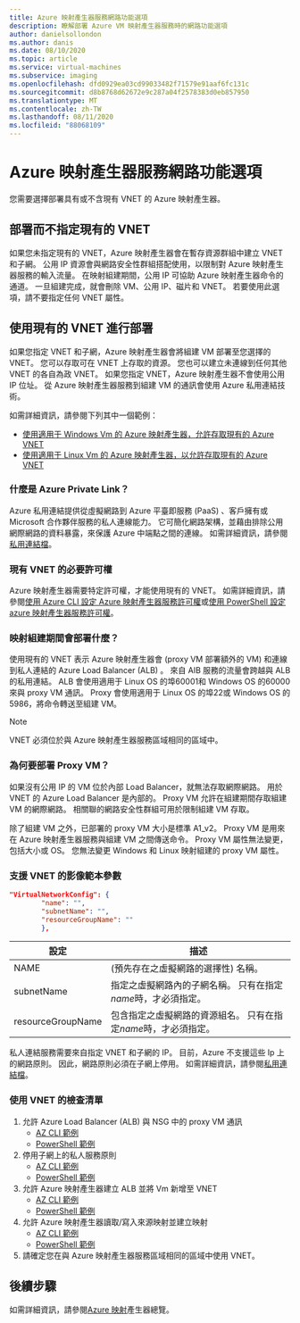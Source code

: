 ```yaml
---
title: Azure 映射產生器服務網路功能選項
description: 瞭解部署 Azure VM 映射產生器服務時的網路功能選項
author: danielsollondon
ms.author: danis
ms.date: 08/10/2020
ms.topic: article
ms.service: virtual-machines
ms.subservice: imaging
ms.openlocfilehash: dfd0929ea03cd99033482f71579e91aaf6fc131c
ms.sourcegitcommit: d8b8768d62672e9c287a04f2578383d0eb857950
ms.translationtype: MT
ms.contentlocale: zh-TW
ms.lasthandoff: 08/11/2020
ms.locfileid: "88068109"
---
```

# <a name="azure-image-builder-service-networking-options"></a>Azure 映射產生器服務網路功能選項

您需要選擇部署具有或不含現有 VNET 的 Azure 映射產生器。

## <a name="deploy-without-specifying-an-existing-vnet"></a>部署而不指定現有的 VNET

如果您未指定現有的 VNET，Azure 映射產生器會在暫存資源群組中建立 VNET 和子網。 公用 IP 資源會與網路安全性群組搭配使用，以限制對 Azure 映射產生器服務的輸入流量。 在映射組建期間，公用 IP 可協助 Azure 映射產生器命令的通道。 一旦組建完成，就會刪除 VM、公用 IP、磁片和 VNET。 若要使用此選項，請不要指定任何 VNET 屬性。

## <a name="deploy-using-an-existing-vnet"></a>使用現有的 VNET 進行部署

如果您指定 VNET 和子網，Azure 映射產生器會將組建 VM 部署至您選擇的 VNET。 您可以存取可在 VNET 上存取的資源。 您也可以建立未連線到任何其他 VNET 的各自為政 VNET。 如果您指定 VNET，Azure 映射產生器不會使用公用 IP 位址。 從 Azure 映射產生器服務到組建 VM 的通訊會使用 Azure 私用連結技術。

如需詳細資訊，請參閱下列其中一個範例：

* [使用適用于 Windows Vm 的 Azure 映射產生器，允許存取現有的 Azure VNET](../windows/image-builder-vnet.md)
* [使用適用于 Linux Vm 的 Azure 映射產生器，以允許存取現有的 Azure VNET](image-builder-vnet.md)

### <a name="what-is-azure-private-link"></a>什麼是 Azure Private Link？

Azure 私用連結提供從虛擬網路到 Azure 平臺即服務 (PaaS) 、客戶擁有或 Microsoft 合作夥伴服務的私人連線能力。 它可簡化網路架構，並藉由排除公用網際網路的資料暴露，來保護 Azure 中端點之間的連線。 如需詳細資訊，請參閱[私用連結檔](https://docs.microsoft.com/azure/private-link)。

### <a name="required-permissions-for-an-existing-vnet"></a>現有 VNET 的必要許可權

Azure 映射產生器需要特定許可權，才能使用現有的 VNET。 如需詳細資訊，請參閱[使用 Azure CLI 設定 Azure 映射產生器服務許可權](image-builder-permissions-cli.md)或[使用 PowerShell 設定 azure 映射產生器服務許可權](image-builder-permissions-powershell.md)。

### <a name="what-is-deployed-during-an-image-build"></a>映射組建期間會部署什麼？

使用現有的 VNET 表示 Azure 映射產生器會 (proxy VM 部署額外的 VM) 和連線到私人連結的 Azure Load Balancer (ALB) 。 來自 AIB 服務的流量會跨越與 ALB 的私用連結。 ALB 會使用適用于 Linux OS 的埠60001和 Windows OS 的60000來與 proxy VM 通訊。 Proxy 會使用適用于 Linux OS 的埠22或 Windows OS 的5986，將命令轉送至組建 VM。

> [!NOTE]
> VNET 必須位於與 Azure 映射產生器服務區域相同的區域中。
> 

### <a name="why-deploy-a-proxy-vm"></a>為何要部署 Proxy VM？

如果沒有公用 IP 的 VM 位於內部 Load Balancer，就無法存取網際網路。 用於 VNET 的 Azure Load Balancer 是內部的。 Proxy VM 允許在組建期間存取組建 VM 的網際網路。 相關聯的網路安全性群組可用於限制組建 VM 存取。

除了組建 VM 之外，已部署的 proxy VM 大小是標準 A1_v2。 Proxy VM 是用來在 Azure 映射產生器服務與組建 VM 之間傳送命令。 Proxy VM 屬性無法變更，包括大小或 OS。 您無法變更 Windows 和 Linux 映射組建的 proxy VM 屬性。

### <a name="image-template-parameters-to-support-vnet"></a>支援 VNET 的影像範本參數
```json
"VirtualNetworkConfig": {
        "name": "",
        "subnetName": "",
        "resourceGroupName": ""
        },
```

| 設定 | 描述 |
|---------|---------|
| NAME |  (預先存在之虛擬網路的選擇性) 名稱。 |
| subnetName | 指定之虛擬網路內的子網名稱。 只有在指定*name*時，才必須指定。 |
| resourceGroupName | 包含指定之虛擬網路的資源組名。 只有在指定*name*時，才必須指定。 |

私人連結服務需要來自指定 VNET 和子網的 IP。 目前，Azure 不支援這些 Ip 上的網路原則。 因此，網路原則必須在子網上停用。 如需詳細資訊，請參閱[私用連結檔](https://docs.microsoft.com/azure/private-link)。

### <a name="checklist-for-using-your-vnet"></a>使用 VNET 的檢查清單

1. 允許 Azure Load Balancer (ALB) 與 NSG 中的 proxy VM 通訊
    * [AZ CLI 範例](image-builder-vnet.md#add-network-security-group-rule)
    * [PowerShell 範例](../windows/image-builder-vnet.md#add-network-security-group-rule)
2. 停用子網上的私人服務原則
    * [AZ CLI 範例](image-builder-vnet.md#disable-private-service-policy-on-subnet)
    * [PowerShell 範例](../windows/image-builder-vnet.md#disable-private-service-policy-on-subnet)
3. 允許 Azure 映射產生器建立 ALB 並將 Vm 新增至 VNET
    * [AZ CLI 範例](image-builder-permissions-cli.md#existing-vnet-azure-role-example)
    * [PowerShell 範例](image-builder-permissions-powershell.md#permission-to-customize-images-on-your-vnets)
4. 允許 Azure 映射產生器讀取/寫入來源映射並建立映射
    * [AZ CLI 範例](image-builder-permissions-cli.md#custom-image-azure-role-example)
    * [PowerShell 範例](image-builder-permissions-powershell.md#custom-image-azure-role-example)
5. 請確定您在與 Azure 映射產生器服務區域相同的區域中使用 VNET。


## <a name="next-steps"></a>後續步驟

如需詳細資訊，請參閱[Azure 映射](image-builder-overview.md)產生器總覽。